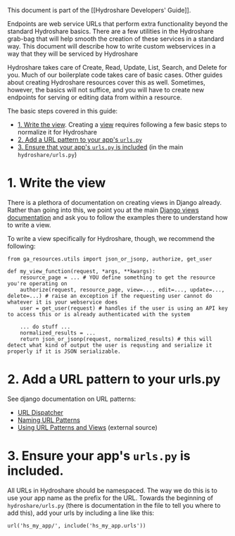 This document is part of the [[Hydroshare Developers' Guide]].

Endpoints are web service URLs that perform extra functionality beyond the standard Hydroshare basics.  There are a few utilities in the Hydroshare grab-bag that will help smooth the creation of these services in a standard way.   This document will describe how to write custom webservices in a way that they will be serviced by Hydroshare

Hydroshare takes care of Create, Read, Update, List, Search, and Delete for you. Much of our boilerplate code takes care of basic cases. Other guides about creating Hydroshare resources cover this as well. Sometimes, however, the basics will not suffice, and you will have to create new endpoints for serving or editing data from within a resource.  

The basic steps covered in this guide:

* [1. Write the view](https://github.com/hydroshare/hydroshare2/wiki/Adding-application-endpoints-to-the-website#1-write-the-view). Creating a [view](https://docs.djangoproject.com/en/dev/topics/http/views/) requires following a few basic steps to normalize it for Hydroshare
* [2. Add a URL pattern to your app's `urls.py`](https://github.com/hydroshare/hydroshare2/wiki/Adding-application-endpoints-to-the-website#2-add-a-url-pattern-to-your-urlspy)
* [3. Ensure that your app's `urls.py` is included](https://github.com/hydroshare/hydroshare2/wiki/Adding-application-endpoints-to-the-website#3-ensure-your-apps-urlspy-is-included) (in the main `hydroshare/urls.py`)

# 1. Write the view

There is a plethora of documentation on creating views in Django already.  Rather than going into this, we point you at the main [Django views documentation](https://docs.djangoproject.com/en/dev/topics/http/views/) and ask you to follow the examples there to understand how to write a view.

To write a view specifically for Hydroshare, though, we recommend the following:

    from ga_resources.utils import json_or_jsonp, authorize, get_user

    def my_view_function(request, *args, **kwargs):
        resource_page = ... # YOU define something to get the resource you're operating on
        authorize(request, resource_page, view=..., edit=..., update=..., delete=...) # raise an exception if the requesting user cannot do whatever it is your webservice does
        user = get_user(request) # handles if the user is using an API key to access this or is already authenticated with the system
        
        ... do stuff ...
        normalized_results = ...
        return json_or_jsonp(request, normalized_results) # this will detect what kind of output the user is requsting and serialize it properly if it is JSON serializable. 

# 2. Add a URL pattern to your urls.py

See django documentation on URL patterns:

* [URL Dispatcher](https://docs.djangoproject.com/en/dev/topics/http/urls/)
* [Naming URL Patterns](https://docs.djangoproject.com/en/dev/topics/http/urls/#naming-url-patterns)
* [Using URL Patterns and Views](http://www.webmonkey.com/2010/02/use_url_patterns_and_views_in_django/) (external source)

# 3. Ensure your app's `urls.py` is included.

All URLs in Hydroshare should be namespaced.  The way we do this is to use your app name as the prefix for the URL. Towards the beginning of `hydroshare/urls.py` (there is documentation in the file to tell you where to add this), add your urls by including a line like this:

    url('hs_my_app/', include('hs_my_app.urls'))

        


